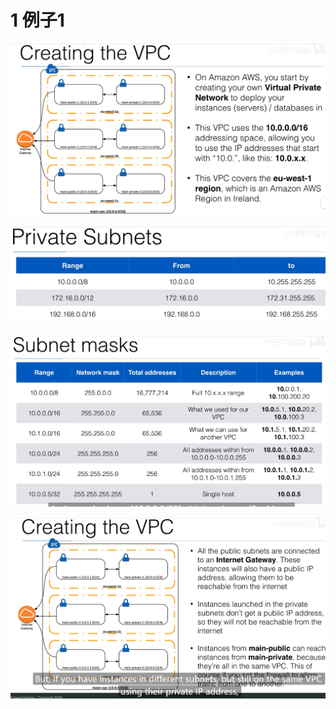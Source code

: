 # 1 例子1

![](image/Pasted%20image%2020231119164951.png)


![](image/Pasted%20image%2020231119165135.png)


![](image/Pasted%20image%2020231119165321.png)


![](image/Pasted%20image%2020231119165846.png)

